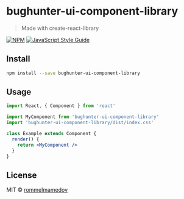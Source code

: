 # bughunter-ui-component-library

> Made with create-react-library

[![NPM](https://img.shields.io/npm/v/bughunter-ui-component-library.svg)](https://www.npmjs.com/package/bughunter-ui-component-library) [![JavaScript Style Guide](https://img.shields.io/badge/code_style-standard-brightgreen.svg)](https://standardjs.com)

## Install

```bash
npm install --save bughunter-ui-component-library
```

## Usage

```jsx
import React, { Component } from 'react'

import MyComponent from 'bughunter-ui-component-library'
import 'bughunter-ui-component-library/dist/index.css'

class Example extends Component {
  render() {
    return <MyComponent />
  }
}
```

## License

MIT © [rommelmamedov](https://github.com/rommelmamedov)
